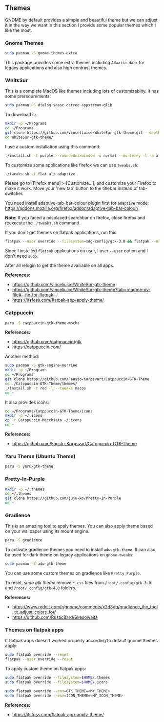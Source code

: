 ## Themes

GNOME by default provides a simple and beautiful theme but we can adjust it in the way we want in this section I provide some popular themes which I like the most.

### Gnome Themes

```bash
sudo pacman -S gnome-themes-extra
```

This package provides some extra themes including `Adwaita-dark` for legacy applications and also high contrast themes.

### WhitsSur

This is a complete MacOS like themes including lots of customizablity. It has some prerequrements:

```bash
sudo pacman -S dialog sassc ostree appstream-glib
```

To download it:

```bash
mkdir -p ~/Programs
cd ~/Programs
git clone https://github.com/vinceliuice/WhiteSur-gtk-theme.git --depth=1
cd WhiteSur-gtk-theme/
```

I use a custom installation using this command:

```bash
./install.sh -t purple --roundedmaxwindow -o normal --monterey -l -a alt --darker
```

To customize some applications like firefox we can use `tweaks.sh`:

```bash
./tweaks.sh -f flat alt adaptive
```

Please go to [Firefox menu] > [Customize...], and customize your Firefox to make it work. Move your 'new tab' button to the titlebar instead of tab-switcher.

You need install adaptive-tab-bar-colour plugin first for `adaptive` mode: <https://addons.mozilla.org/firefox/addon/adaptive-tab-bar-colour/>

**Note:** If you faced a misplaced searchbar on firefox, close firefox and reexecute the `./tweaks.sh` command.

If you don't get themes on flatpak applications, run this:

```bash
flatpak --user override --filesystem=xdg-config/gtk-3.0 && flatpak --user override --filesystem=xdg-config/gtk-4.0
```

Since I installed `flatpak` applications on user, I user `--user` option and I don't need `sudo`.

After all relogin to get the theme availiable on all apps.

**References:**

- <https://github.com/vinceliuice/WhiteSur-gtk-theme>
- <https://github.com/vinceliuice/WhiteSur-gtk-theme?tab=readme-ov-file#--fix-for-flatpak-->
- <https://itsfoss.com/flatpak-app-apply-theme/>

### Catppuccin

```bash
paru -S catppuccin-gtk-theme-mocha
```

**References:**

- <https://github.com/catppuccin/gtk>
- <https://catppuccin.com/>

Another method:

```bash
sudo pacman -S gtk-engine-murrine
mkdir -p ~/Programs
cd ~/Programs
git clone https://github.com/Fausto-Korpsvart/Catppuccin-GTK-Theme
cd ./Catppuccin-GTK-Theme/themes/
./install.sh -t red -l --tweaks macos
cd ~
```

It also provides icons:

```bash
cd ~/Programs/Catppuccin-GTK-Theme/icons
mkdir -p ~/.icons
cp -r Catppuccin-Macchiato ~/.icons
cd ~
```

**References:**

- <https://github.com/Fausto-Korpsvart/Catppuccin-GTK-Theme>

### Yaru Theme (Ubuntu Theme)

```bash
paru -S yaru-gtk-theme
```

### Pretty-In-Purple

```bash
mkdir -p ~/.themes
cd ~/.themes
git clone https://github.com/juju-ko/Pretty-In-Purple
cd ~
```

### Gradience

This is an amazing tool to apply themes. You can also apply theme based on your wallpaper using its mount engine.

```bash
paru -S gradience
```

To activate gradience themes you need to install `adw-gtk-theme`. It can also be used for dark theme on legacy applications on `gnome-tweaks`:

```bash
sudo pacman -S adw-gtk-theme
```

You can use some custom themes on gradience like `Pretty Purple`.

To reset, _sudo gtk theme_ remove `*.css` files from `/root/.config/gtk-3.0` and `/root/.config/gtk-4.0` folders.

**References:**

- <https://www.reddit.com/r/gnome/comments/x2d3dq/gradience_the_tool_to_adjust_colors_for/>
- <https://github.com/RusticBard/Skeuowaita>

### Themes on flatpak apps

If flatpak apps doesn't worked properly according to default gnome themes apply:

```bash
sudo flatpak override --reset
flatpak --user override --reset
```

To apply custom theme on flatpak apps:

```bash
sudo flatpak override --filesystem=$HOME/.themes
sudo flatpak override --filesystem=$HOME/.icons

sudo flatpak override --env=GTK_THEME=<MY_THEME>
sudo flatpak override --env=ICON_THEME=<MY_ICON_THEME>
```

**References:**

- <https://itsfoss.com/flatpak-app-apply-theme/>
